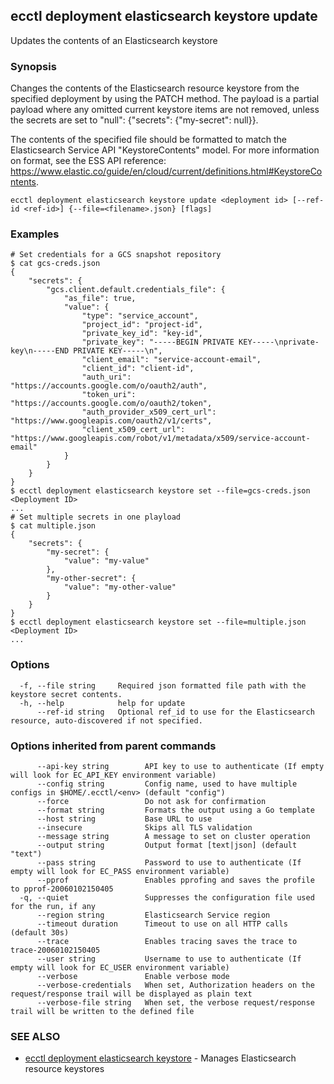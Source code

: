 ## ecctl deployment elasticsearch keystore update

Updates the contents of an Elasticsearch keystore

### Synopsis

Changes the contents of the Elasticsearch resource keystore from the specified
deployment by using the PATCH method. The payload is a partial payload where any
omitted current keystore items are not removed, unless the secrets are set to "null":
{"secrets": {"my-secret": null}}.

The contents of the specified file should be formatted to match the Elasticsearch Service
API "KeystoreContents" model. For more information on format, see the ESS API reference:
https://www.elastic.co/guide/en/cloud/current/definitions.html#KeystoreContents.


```
ecctl deployment elasticsearch keystore update <deployment id> [--ref-id <ref-id>] {--file=<filename>.json} [flags]
```

### Examples

```
# Set credentials for a GCS snapshot repository
$ cat gcs-creds.json
{
    "secrets": {
        "gcs.client.default.credentials_file": {
            "as_file": true,
            "value": {
                "type": "service_account",
                "project_id": "project-id",
                "private_key_id": "key-id",
                "private_key": "-----BEGIN PRIVATE KEY-----\nprivate-key\n-----END PRIVATE KEY-----\n",
                "client_email": "service-account-email",
                "client_id": "client-id",
                "auth_uri": "https://accounts.google.com/o/oauth2/auth",
                "token_uri": "https://accounts.google.com/o/oauth2/token",
                "auth_provider_x509_cert_url": "https://www.googleapis.com/oauth2/v1/certs",
                "client_x509_cert_url": "https://www.googleapis.com/robot/v1/metadata/x509/service-account-email"
            }
        }
    }
}
$ ecctl deployment elasticsearch keystore set --file=gcs-creds.json <Deployment ID>
...
# Set multiple secrets in one playload
$ cat multiple.json
{
    "secrets": {
        "my-secret": {
            "value": "my-value"
        },
        "my-other-secret": {
            "value": "my-other-value"
        }
    }
}
$ ecctl deployment elasticsearch keystore set --file=multiple.json <Deployment ID>
...

```

### Options

```
  -f, --file string     Required json formatted file path with the keystore secret contents.
  -h, --help            help for update
      --ref-id string   Optional ref_id to use for the Elasticsearch resource, auto-discovered if not specified.
```

### Options inherited from parent commands

```
      --api-key string        API key to use to authenticate (If empty will look for EC_API_KEY environment variable)
      --config string         Config name, used to have multiple configs in $HOME/.ecctl/<env> (default "config")
      --force                 Do not ask for confirmation
      --format string         Formats the output using a Go template
      --host string           Base URL to use
      --insecure              Skips all TLS validation
      --message string        A message to set on cluster operation
      --output string         Output format [text|json] (default "text")
      --pass string           Password to use to authenticate (If empty will look for EC_PASS environment variable)
      --pprof                 Enables pprofing and saves the profile to pprof-20060102150405
  -q, --quiet                 Suppresses the configuration file used for the run, if any
      --region string         Elasticsearch Service region
      --timeout duration      Timeout to use on all HTTP calls (default 30s)
      --trace                 Enables tracing saves the trace to trace-20060102150405
      --user string           Username to use to authenticate (If empty will look for EC_USER environment variable)
      --verbose               Enable verbose mode
      --verbose-credentials   When set, Authorization headers on the request/response trail will be displayed as plain text
      --verbose-file string   When set, the verbose request/response trail will be written to the defined file
```

### SEE ALSO

* [ecctl deployment elasticsearch keystore](ecctl_deployment_elasticsearch_keystore.md)	 - Manages Elasticsearch resource keystores

